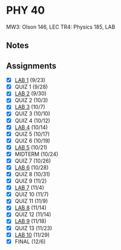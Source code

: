 # PHY 40
MW3: Olson 146, LEC
TR4: Physics 185, LAB
## Notes
## Assignments
- [x] [LAB 1](../assignments/code/phy40_lab1.ipynb) (9/23)
- [x] QUIZ 1 (9/28)
- [x] [LAB 2](../assignments/code/phy40_lab2.ipynb) (9/30)
- [x] QUIZ 2 (10/3)
- [x] [LAB 3](../assignments/code/phy40_lab3.ipynb) (10/7)
- [x] QUIZ 3 (10/10)
- [x] QUIZ 4 (10/12)
- [x] [LAB 4](../assignments/code/phy40_lab4.ipynb) (10/14)
- [x] QUIZ 5 (10/17)
- [x] QUIZ 6 (10/19)
- [x] [LAB 5](../assignments/code/phy40_lab5.ipynb) (10/21)
- [x] MIDTERM (10/24)
- [x] QUIZ 7 (10/26)
- [x] [LAB 6](../assignments/code/phy40_lab6.ipynb) (10/28)
- [x] QUIZ 8 (10/31)
- [x] QUIZ 9 (11/2)
- [x] [LAB 7](../assignments/code/phy40_lab7.ipynb) (11/4)
- [x] QUIZ 10 (11/7)
- [x] QUIZ 11 (11/9)
- [x] [LAB 8](../assignments/code/phy40_lab8.ipynb) (11/14)
- [x] QUIZ 12 (11/14)
- [x] [LAB 9](../assignments/code/phy40_lab9.ipynb) (11/18)
- [x] QUIZ 13 (11/23)
- [x] [LAB 10](../assignments/code/phy40_lab10.ipynb) (11/29)
- [x] FINAL (12/6)